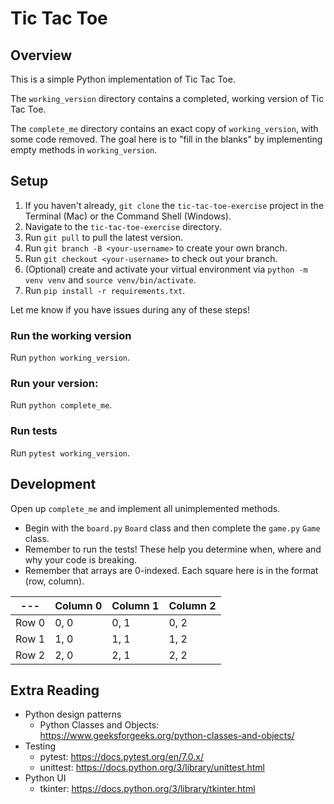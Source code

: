 # Tic Tac Toe

## Overview
This is a simple Python implementation of Tic Tac Toe.

The `working_version` directory contains a completed, working version of Tic Tac Toe.

The `complete_me` directory contains an exact copy of `working_version`, with some code removed.
The goal here is to "fill in the blanks" by implementing empty methods in `working_version`.

## Setup
1. If you haven't already, `git clone` the `tic-tac-toe-exercise` project in the Terminal (Mac) or the Command Shell (Windows).
2. Navigate to the `tic-tac-toe-exercise` directory.
3. Run `git pull` to pull the latest version.
4. Run `git branch -B <your-username>` to create your own branch.
5. Run `git checkout <your-username>` to check out your branch.
6. (Optional) create and activate your virtual environment via `python -m venv venv` and `source venv/bin/activate`.
7. Run `pip install -r requirements.txt`.

Let me know if you have issues during any of these steps!

### Run the working version
Run `python working_version`.

### Run your version:
Run `python complete_me`.

### Run tests
Run `pytest working_version`.

## Development

Open up `complete_me` and implement all unimplemented methods.

- Begin with the `board.py` `Board` class and then complete the `game.py` `Game` class.
- Remember to run the tests! These help you determine when, where and why your code is breaking.
- Remember that arrays are 0-indexed. Each square here is in the format (row, column).

| --- | Column 0 | Column 1 | Column 2 |
| --- | --- | --- | --- |
| Row 0 | 0, 0| 0, 1| 0, 2 |
| Row 1 | 1, 0 | 1, 1 | 1, 2 |
| Row 2 | 2, 0 | 2, 1 | 2, 2 |

## Extra Reading
- Python design patterns
  - Python Classes and Objects: https://www.geeksforgeeks.org/python-classes-and-objects/
- Testing
  - pytest: https://docs.pytest.org/en/7.0.x/
  - unittest: https://docs.python.org/3/library/unittest.html
- Python UI
  - tkinter: https://docs.python.org/3/library/tkinter.html
